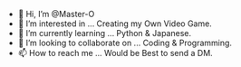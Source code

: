 - 👋 Hi, I’m @Master-O
- 👀 I’m interested in ... Creating my Own Video Game.
- 🌱 I’m currently learning ... Python & Japanese.
- 💞️ I’m looking to collaborate on ... Coding & Programming.
- 📫 How to reach me ... Would be Best to send a DM.

<!---
Master-O/Master-O is a ✨ special ✨ repository because its `README.md` (this file) appears on your GitHub profile.
You can click the Preview link to take a look at your changes.
--->
